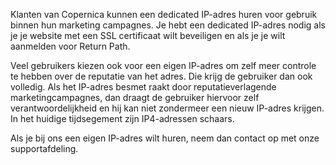 Klanten van Copernica kunnen een dedicated IP-adres huren voor gebruik
binnen hun marketing campagnes. Je hebt een dedicated IP-adres nodig als
je je website met een SSL certificaat wilt beveiligen en als je je wilt
aanmelden voor Return Path.

Veel gebruikers kiezen ook voor een eigen IP-adres om zelf meer controle
te hebben over de reputatie van het adres. Die krijg de gebruiker dan
ook volledig. Als het IP-adres besmet raakt door reputatieverlagende
marketingcampagnes, dan draagt de gebruiker hiervoor zelf
verantwoordelijkheid en hij kan niet zondermeer een nieuw IP-adres
krijgen. In het huidige tijdsegement zijn IP4-adressen schaars.

Als je bij ons een eigen IP-adres wilt huren, neem dan contact op met
onze supportafdeling.
